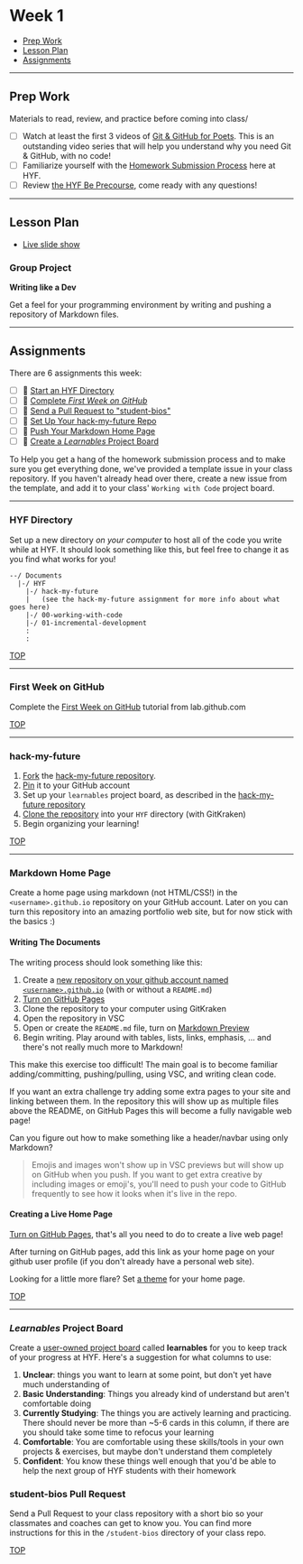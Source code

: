 # Week 1

- [Prep Work](#prep-work)
- [Lesson Plan](#lesson-plan)
- [Assignments](#assignments)

---

## Prep Work

Materials to read, review, and practice before coming into class/

- [ ] Watch at least the first 3 videos of [Git & GitHub for Poets](https://www.youtube.com/playlist?list=PLRqwX-V7Uu6ZF9C0YMKuns9sLDzK6zoiV). This is an outstanding video series that will help you understand why you need Git & GitHub, with no code!
- [ ] Familiarize yourself with the [Homework Submission Process](http://github.com/hackyourfuturebelgium/homework-submission) here at HYF.
- [ ] Review [the HYF Be Precourse](https://home.hackyourfuture.be/curriculum/precourse), come ready with any questions!

---

## Lesson Plan

- [Live slide show](https://hackyourfuture.be/working-with-code/week-1)

### Group Project

**Writing like a Dev**

Get a feel for your programming environment by writing and pushing a repository of Markdown files.

---

## Assignments

There are 6 assignments this week:

- [ ] :egg: [Start an HYF Directory](#hyf-directory)
- [ ] :egg: [Complete _First Week on GitHub_](#first-week-on-github)
- [ ] :egg: [Send a Pull Request to "student-bios"](#student-bios-pull-request)
- [ ] :egg: [Set Up Your hack-my-future Repo](#hack-my-future)
- [ ] :egg: [Push Your Markdown Home Page](#markdown-home-page)
- [ ] :egg: [Create a _Learnables_ Project Board](#learnables-project-board)

To Help you get a hang of the homework submission process and to make sure you get everything done, we've provided a template issue in your class repository. If you haven't already head over there, create a new issue from the template, and add it to your class' `Working with Code` project board.

---

### HYF Directory

Set up a new directory _on your computer_ to host all of the code you write while at HYF. It should look something like this, but feel free to change it as you find what works for you!

```
--/ Documents
  |-/ HYF
    |-/ hack-my-future
    |   (see the hack-my-future assignment for more info about what goes here)
    |-/ 00-working-with-code
    |-/ 01-incremental-development
    :
    :
```

[TOP](#week-1)

---

### First Week on GitHub

Complete the [First Week on GitHub](https://lab.github.com/githubtraining/paths/first-week-on-github) tutorial from lab.github.com

[TOP](#week-1)

---

### hack-my-future

1. [Fork](https://help.github.com/en/github/getting-started-with-github/fork-a-repo) the [hack-my-future repository](https://github.com/HackYourFutureBelgium/hack-my-future).
1. [Pin](https://github.blog/2016-06-16-pin-repositories-to-your-github-profile/) it to your GitHub account
1. Set up your `learnables` project board, as described in the [hack-my-future repository](https://github.com/HackYourFutureBelgium/hack-my-future)
1. [Clone the repository](https://support.gitkraken.com/working-with-repositories/open-clone-init/) into your `HYF` directory (with GitKraken)
1. Begin organizing your learning!

[TOP](#week-1)

---

### Markdown Home Page

Create a home page using markdown (not HTML/CSS!) in the `<username>.github.io` repository on your GitHub account. Later on you can turn this repository into an amazing portfolio web site, but for now stick with the basics :)

#### Writing The Documents

The writing process should look something like this:

1. Create a [new repository on your github account named `<username>.github.io`](https://guides.github.com/features/pages) (with or without a `README.md`)
1. [Turn on GitHub Pages](https://guides.github.com/features/pages)
1. Clone the repository to your computer using GitKraken
1. Open the repository in VSC
1. Open or create the `README.md` file, turn on [Markdown Preview](https://marketplace.visualstudio.com/items?itemName=dmodalek.markdown-preview-github-styles-custom)
1. Begin writing. Play around with tables, lists, links, emphasis, ... and there's not really much more to Markdown!

This make this exercise too difficult! The main goal is to become familiar adding/committing, pushing/pulling, using VSC, and writing clean code.

If you want an extra challenge try adding some extra pages to your site and linking between them. In the repository this will show up as multiple files above the README, on GitHub Pages this will become a fully navigable web page!

Can you figure out how to make something like a header/navbar using only Markdown?

> Emojis and images won't show up in VSC previews but will show up on GitHub when you push. If you want to get extra creative by including images or emoji's, you'll need to push your code to GitHub frequently to see how it looks when it's live in the repo.

#### Creating a Live Home Page

[Turn on GitHub Pages](https://help.github.com/en/github/working-with-github-pages/about-github-pages), that's all you need to do to create a live web page!

After turning on GitHub pages, add this link as your home page on your github user profile (if you don't already have a personal web site).

Looking for a little more flare? Set [a theme](https://pages.github.com/themes/) for your home page.

[TOP](#week-1)

---

### _Learnables_ Project Board

Create a [user-owned project board](https://help.github.com/en/github/managing-your-work-on-github/creating-a-project-board#creating-a-user-owned-project-board) called **learnables** for you to keep track of your progress at HYF. Here's a suggestion for what columns to use:

1. **Unclear**: things you want to learn at some point, but don't yet have much understanding of
1. **Basic Understanding**: Things you already kind of understand but aren't comfortable doing
1. **Currently Studying**: The things you are actively learning and practicing. There should never be more than ~5-6 cards in this column, if there are you should take some time to refocus your learning
1. **Comfortable**: You are comfortable using these skills/tools in your own projects & exercises, but maybe don't understand them completely
1. **Confident**: You know these things well enough that you'd be able to help the next group of HYF students with their homework

### student-bios Pull Request

Send a Pull Request to your class repository with a short bio so your classmates and coaches can get to know you. You can find more instructions for this in the `/student-bios` directory of your class repo.

[TOP](#week-1)
